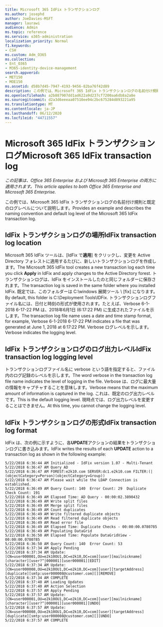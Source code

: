 ```yaml
---
title: Microsoft 365 IdFix トランザクションログ
ms.author: josephd
author: JoeDavies-MSFT
manager: laurawi
audience: Admin
ms.topic: reference
ms.service: o365-administration
localization_priority: Normal
f1.keywords:
- CSH
ms.custom: Adm_O365
ms.collection:
- Ent_O365
- M365-identity-device-management
search.appverid:
- MET150
- MOE150
ms.assetid: d58b7d45-7947-4193-9456-82ba76f42d89
description: この例では、Microsoft 365 IdFix トランザクションログの名前付け規則と既定のログレベルについて説明します。
ms.openlocfilehash: a2b887907dd1ad622a9d237cf7200aa6db8a2a8e
ms.sourcegitcommit: d2a3d6eeeaa07510ee94c2bc675284d893221a95
ms.translationtype: MT
ms.contentlocale: ja-JP
ms.lasthandoff: 06/12/2020
ms.locfileid: "44711557"
---
```

# <a name="microsoft-365-idfix-transaction-log"></a><span data-ttu-id="93dff-103">Microsoft 365 IdFix トランザクションログ</span><span class="sxs-lookup"><span data-stu-id="93dff-103">Microsoft 365 IdFix transaction log</span></span>

<span data-ttu-id="93dff-104">*この記事は、Office 365 Enterprise および Microsoft 365 Enterprise の両方に適用されます。*</span><span class="sxs-lookup"><span data-stu-id="93dff-104">*This article applies to both Office 365 Enterprise and Microsoft 365 Enterprise.*</span></span>

<span data-ttu-id="93dff-105">この例では、Microsoft 365 IdFix トランザクションログの名前付け規則と既定のログレベルについて説明します。</span><span class="sxs-lookup"><span data-stu-id="93dff-105">Provides an example and describes the naming convention and default log level of the Microsoft 365 IdFix transaction log.</span></span>
  
## <a name="idfix-transaction-log-location"></a><span data-ttu-id="93dff-106">IdFix トランザクションログの場所</span><span class="sxs-lookup"><span data-stu-id="93dff-106">IdFix transaction log location</span></span>

<span data-ttu-id="93dff-107">Microsoft 365 IdFix ツールは、[IdFix で**適用**] をクリックし、変更を Active Directory フォレストに適用するたびに、新しいトランザクションログを作成します。</span><span class="sxs-lookup"><span data-stu-id="93dff-107">The Microsoft 365 IdFix tool creates a new transaction log each time you click **Apply** in IdFix and apply changes to the Active Directory forest.</span></span> <span data-ttu-id="93dff-108">トランザクションログは、IdFix をインストールしたのと同じフォルダーに保存されます。</span><span class="sxs-lookup"><span data-stu-id="93dff-108">The transaction log is saved in the same folder where you installed IdFix.</span></span> <span data-ttu-id="93dff-109">既定では、このフォルダーは C:\windows 展開ツール \ [fix] になります。</span><span class="sxs-lookup"><span data-stu-id="93dff-109">By default, this folder is C:\Deployment Tools\IDFix.</span></span> <span data-ttu-id="93dff-110">トランザクションログファイル名には、日付と時刻の形式が使用されます。たとえば、Verbose 6-1-2018 6-17-22 PM は、2018年6月1日 (6:17:22 PM) に生成されたファイルを示します。</span><span class="sxs-lookup"><span data-stu-id="93dff-110">The transaction log file name uses a date and time stamp format, for example, Verbose 6-1-2018 6-17-22 PM indicates a file that was generated at June 1, 2018 at 6:17:22 PM.</span></span> <span data-ttu-id="93dff-111">Verbose ログレベルを示します。</span><span class="sxs-lookup"><span data-stu-id="93dff-111">Verbose indicates the logging level.</span></span> 
  
## <a name="idfix-transaction-log-logging-level"></a><span data-ttu-id="93dff-112">IdFix トランザクションログのログ出力レベル</span><span class="sxs-lookup"><span data-stu-id="93dff-112">IdFix transaction log logging level</span></span>

<span data-ttu-id="93dff-113">トランザクションログファイル名に verbose という語を指定すると、ファイル内のログ記録のレベルを示します。</span><span class="sxs-lookup"><span data-stu-id="93dff-113">The word verbose in the transaction log file name indicates the level of logging in the file.</span></span> <span data-ttu-id="93dff-114">Verbose は、ログに最大量の情報をキャプチャすることを意味します。</span><span class="sxs-lookup"><span data-stu-id="93dff-114">Verbose means that the maximum amount of information is captured in the log.</span></span> <span data-ttu-id="93dff-115">これは、既定のログ出力レベルです。</span><span class="sxs-lookup"><span data-stu-id="93dff-115">This is the default logging level.</span></span> <span data-ttu-id="93dff-116">現時点では、ログ出力レベルを変更することはできません。</span><span class="sxs-lookup"><span data-stu-id="93dff-116">At this time, you cannot change the logging level.</span></span>
  
## <a name="idfix-transaction-log-format"></a><span data-ttu-id="93dff-117">IdFix トランザクションログの形式</span><span class="sxs-lookup"><span data-stu-id="93dff-117">IdFix transaction log format</span></span>

<span data-ttu-id="93dff-118">IdFix は、次の例に示すように、各**UPDATE**アクションの結果をトランザクションログに書き込みます。</span><span class="sxs-lookup"><span data-stu-id="93dff-118">IdFix writes the results of each **UPDATE** action to a transaction log as shown in the following example:</span></span>
  
```
5/22/2018 6:36:44 AM Initialized - IdFix version 1.07 - Multi-Tenant
5/22/2018 6:36:47 AM Query AD
5/22/2018 6:36:47 AM FOREST:e2k10.com SERVER:dc1.e2k10.com FILTER:(|(objectCategory=Person)(objectCategory=Group))
5/22/2018 6:36:47 AM Please wait while the LDAP Connection is established.
5/22/2018 6:36:49 AM Query Count: 140  Error Count: 29  Duplicate Check Count: 191
5/22/2018 6:36:49 AM Elapsed Time: AD Query - 00:00:02.3890432
5/22/2018 6:36:49 AM Write split files
5/22/2018 6:36:49 AM Merge split files
5/22/2018 6:36:49 AM Count duplicates
5/22/2018 6:36:49 AM Write filtered duplicate objects
5/22/2018 6:36:49 AM Read filtered duplicate objects
5/22/2018 6:36:49 AM Read error file
5/22/2018 6:36:49 AM Elapsed Time: Duplicate Checks - 00:00:00.0780785
5/22/2018 6:36:49 AM Populating DataGrid
5/22/2018 6:36:50 AM Elapsed Time: Populate DataGridView - 00:00:00.0780785
5/22/2018 6:36:50 AM Query Count: 140  Error Count: 53
5/22/2018 6:37:34 AM Apply Pending
5/22/2018 6:37:34 AM Update: [CN=user000001,OU=e2k10OU1,DC=e2k10,DC=com][user][mailnickname][character][user?^|000001][user000001][EDIT]
5/22/2018 6:37:34 AM Update: [CN=user000008,OU=e2k10OU1,DC=e2k10,DC=com][user][targetAddress][duplicate][smtp:user000008@customer.com][][REMOVE]
5/22/2018 6:37:34 AM COMPLETE
5/22/2018 6:37:40 AM Loading Updates
5/22/2018 6:37:40 AM Action Selection
5/22/2018 6:37:57 AM Apply Pending
5/22/2018 6:37:57 AM Update: [CN=user000001,OU=e2k10OU1,DC=e2k10,DC=com][user][mailnickname][character][user?^|000001][user000001][UNDO]
5/22/2018 6:37:57 AM Update: [CN=user000008,OU=e2k10OU1,DC=e2k10,DC=com][user][targetAddress][duplicate][smtp:user000008@customer.com][][UNDO]
5/22/2018 6:37:57 AM COMPLETE
```